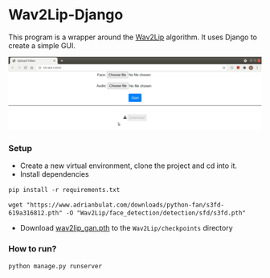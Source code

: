 # Wav2Lip-Django
This program is a wrapper around the [Wav2Lip](https://github.com/Rudrabha/Wav2Lip "Wav2Lip") algorithm. It uses Django to create a simple GUI.

[![sample](https://github.com/utkarsh-21st/Wav2Lip-Django/blob/master/sample/sample.png "sample")](https://github.com/utkarsh-21st/Wav2Lip-Django/blob/master/sample/sample.png "sample")

### Setup
- Create a new virtual environment, clone the project and cd into it.
- Install dependencies
```shell
pip install -r requirements.txt
```
```shell
wget "https://www.adrianbulat.com/downloads/python-fan/s3fd-619a316812.pth" -O "Wav2Lip/face_detection/detection/sfd/s3fd.pth"
```
- Download [wav2lip_gan.pth](https://iiitaphyd-my.sharepoint.com/personal/radrabha_m_research_iiit_ac_in/_layouts/15/onedrive.aspx?originalPath=aHR0cHM6Ly9paWl0YXBoeWQtbXkuc2hhcmVwb2ludC5jb20vOnU6L2cvcGVyc29uYWwvcmFkcmFiaGFfbV9yZXNlYXJjaF9paWl0X2FjX2luL0Vkakk3YlpsZ0FwTXFzVm9FVVVYcExzQnhxWGJuNXo4VlRtb3hwNTVZTkRjSUE%5FcnRpbWU9ZjUwR0FfQWgyVWc&id=%2Fpersonal%2Fradrabha%5Fm%5Fresearch%5Fiiit%5Fac%5Fin%2FDocuments%2FWav2Lip%5FModels "wav2lip_gan.pth")
to the `Wav2Lip/checkpoints` directory


### How to run?
```python
python manage.py runserver
```


